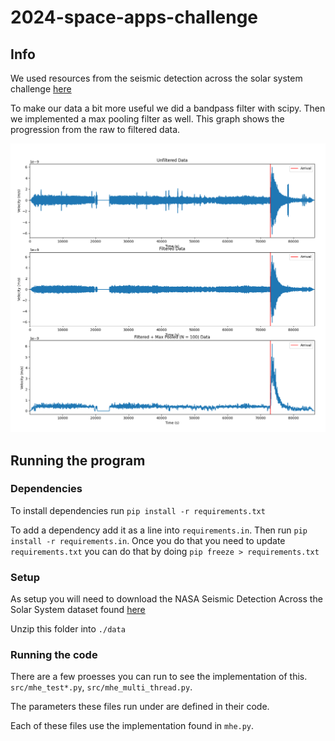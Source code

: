 # 2024-space-apps-challenge

## Info

We used resources from the seismic detection across the solar system challenge [here](https://www.spaceappschallenge.org/nasa-space-apps-2024/challenges/seismic-detection-across-the-solar-system/?tab=resources)

To make our data a bit more useful we did a bandpass filter with scipy. Then we implemented a max pooling filter as well.
This graph shows the progression from the raw to filtered data.

![Graph showing the progression of data from unfiltered to filtered with max pooling](plots/filtering.png)

## Running the program

### Dependencies

To install dependencies run `pip install -r requirements.txt`

To add a dependency add it as a line into `requirements.in`. Then run `pip install -r requirements.in`.
Once you do that you need to update `requirements.txt` you can do that by doing `pip freeze > requirements.txt`

### Setup

As setup you will need to download the NASA Seismic Detection Across the Solar System dataset found [here](https://wufs.wustl.edu/SpaceApps/data/space_apps_2024_seismic_detection.zip)

Unzip this folder into `./data`

### Running the code

There are a few proesses you can run to see the implementation of this. `src/mhe_test*.py`, `src/mhe_multi_thread.py`.

The parameters these files run under are defined in their code.

Each of these files use the implementation found in `mhe.py`.
